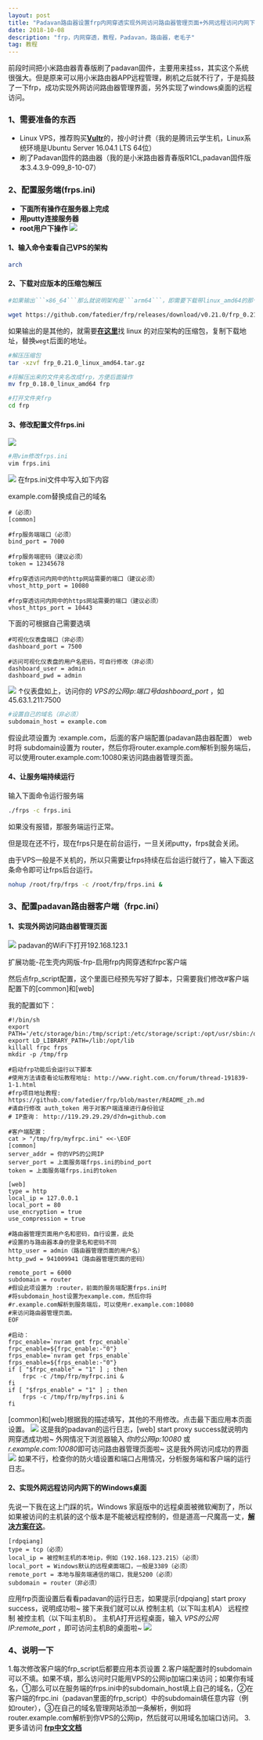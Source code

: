 ```yaml
---
layout: post
title: "Padavan路由器设置frp内网穿透实现外网访问路由器管理页面+外网远程访问内网下的Windows桌面"
date: 2018-10-08 
description: "frp，内网穿透，教程，Padavan，路由器，老毛子"
tag: 教程
---
```

前段时间把小米路由器青春版刷了padavan固件，主要用来挂ss，其实这个系统很强大。但是原来可以用小米路由器APP远程管理，刷机之后就不行了，于是捣鼓了一下frp，成功实现外网访问路由器管理界面，另外实现了windows桌面的远程访问。
### 1、需要准备的东西
- Linux VPS，推荐购买[**Vultr**](https://www.vultr.com/?ref=7435080)的，按小时计费（我的是腾讯云学生机，Linux系统环境是Ubuntu Server 16.04.1 LTS 64位）
- 刷了Padavan固件的路由器（我的是小米路由器青春版R1CL,padavan固件版本3.4.3.9-099_8-10-07）

### 2、配置服务端(frps.ini)
- **下面所有操作在服务器上完成**
- **用putty连接服务器**
- **root用户下操作**
![](/images/posts/2018-10-08-frp&padavan_tutorial/1.png)

#### **1、输入命令查看自己VPS的架构**

```sh
arch
```

#### **2、下载对应版本的压缩包解压**

```sh
#如果输出```×86_64```那么就说明架构是```arm64```，即需要下载带linux_amd64的那个压缩包,目前最新的版本是v0.21.0

wget https://github.com/fatedier/frp/releases/download/v0.21.0/frp_0.21.0_linux_amd64.tar.gz
```

如果输出的是其他的，就需要[**在这里**](https://github.com/fatedier/frp/releases)找 linux 的对应架构的压缩包，复制下载地址，替换```wegt```后面的地址。

```sh
#解压压缩包
tar -xzvf frp_0.21.0_linux_amd64.tar.gz

#将解压出来的文件夹名改成frp，方便后面操作
mv frp_0.18.0_linux_amd64 frp

#打开文件夹frp
cd frp
```

#### **3、修改配置文件frps.ini**
![](/images/posts/2018-10-08-frp&padavan_tutorial/2.png)

```sh
#用vim修改frps.ini
vim frps.ini
```

![](/images/posts/2018-10-08-frp&padavan_tutorial/3.png)
在frps.ini文件中写入如下内容

example.com替换成自己的域名

```vim
#（必须）
[common]

#frp服务端端口（必须）
bind_port = 7000

#frp服务端密码（建议必须）
token = 12345678

#frp穿透访问内网中的http网站需要的端口（建议必须）
vhost_http_port = 10080

#frp穿透访问内网中的https网站需要的端口（建议必须）
vhost_https_port = 10443
```

下面的可根据自己需要选填

```vim
#可视化仪表盘端口（非必须）
dashboard_port = 7500

#访问可视化仪表盘的用户名密码，可自行修改（非必须）
dashboard_user = admin
dashboard_pwd = admin
```

![](/images/posts/2018-10-08-frp&padavan_tutorial/4.png)
↑仪表盘如上，访问你的 *VPS的公网ip*:*端口号dashboard_port* ，如45.63.1.211:7500

```sh
#设置自己的域名（非必须）
subdomain_host = example.com
```

假设此项设置为 :example.com，后面的客户端配置(padavan路由器配置） web时将 subdomain设置为 router，然后你将router.example.com解析到服务端后，可以使用router.example.com:10080来访问路由器管理页面。
#### **4、让服务端持续运行**
输入下面命令运行服务端

```sh
./frps -c frps.ini
```

如果没有报错，那服务端运行正常。

但是现在还不行，现在frps只是在前台运行，一旦关闭putty，frps就会关闭。

由于VPS一般是不关机的，所以只需要让frps持续在后台运行就行了，输入下面这条命令即可让frps后台运行。

```sh
nohup /root/frp/frps -c /root/frp/frps.ini &
```

### 3、配置padavan路由器客户端（frpc.ini）
#### **1、实现外网访问路由器管理页面**
![](/images/posts/2018-10-08-frp&padavan_tutorial/5.png)
padavan的WiFi下打开192.168.123.1

扩展功能-花生壳内网版-frp-启用frp内网穿透和frpc客户端

然后点frp_script配置，这个里面已经预先写好了脚本，只需要我们修改#客户端配置下的[common]和[web]

我的配置如下：

```
#!/bin/sh
export PATH='/etc/storage/bin:/tmp/script:/etc/storage/script:/opt/usr/sbin:/opt/usr/bin:/opt/sbin:/opt/bin:/usr/local/sbin:/usr/sbin:/usr/bin:/sbin:/bin'
export LD_LIBRARY_PATH=/lib:/opt/lib
killall frpc frps
mkdir -p /tmp/frp

#启动frp功能后会运行以下脚本
#使用方法请查看论坛教程地址: http://www.right.com.cn/forum/thread-191839-1-1.html
#frp项目地址教程: https://github.com/fatedier/frp/blob/master/README_zh.md
#请自行修改 auth_token 用于对客户端连接进行身份验证
# IP查询： http://119.29.29.29/d?dn=github.com

#客户端配置：
cat > "/tmp/frp/myfrpc.ini" <<-\EOF
[common]
server_addr = 你的VPS的公网IP
server_port = 上面服务端frps.ini的bind_port
token = 上面服务端frps.ini的token

[web]
type = http
local_ip = 127.0.0.1
local_port = 80
use_encryption = true
use_compression = true

#路由器管理页面用户名和密码，自行设置，此处
#设置的与路由器本身的登录名和密码不同
http_user = admin（路由器管理页面的用户名）
http_pwd = 941009941（路由器管理页面的密码）

remote_port = 6000
subdomain = router
#假设此项设置为 :router，前面的服务端配置frps.ini时
#将subdomain_host设置为example.com，然后你将
#r.example.com解析到服务端后，可以使用r.example.com:10080
#来访问路由器管理页面。
EOF

#启动：
frpc_enable=`nvram get frpc_enable`
frpc_enable=${frpc_enable:-"0"}
frps_enable=`nvram get frps_enable`
frps_enable=${frps_enable:-"0"}
if [ "$frpc_enable" = "1" ] ; then
    frpc -c /tmp/frp/myfrpc.ini &
fi
if [ "$frps_enable" = "1" ] ; then
    frps -c /tmp/frp/myfrps.ini &
fi
```

[common]和[web]根据我的描述填写，其他的不用修改。点击最下面应用本页面设置。
![](/images/posts/2018-10-08-frp&padavan_tutorial/7.png)
这是我的padavan的运行日志，[web] start proxy success就说明内网穿透成功啦~
外网情况下浏览器输入 *你的公网ip:10080* 或 *r.example.com:10080*即可访问路由器管理页面啦~
这是我外网访问成功的界面
![](/images/posts/2018-10-08-frp&padavan_tutorial/6.png)
如果不行，检查你的防火墙设置和端口占用情况，分析服务端和客户端的运行日志。
#### **2、实现外网远程访问内网下的Windows桌面**
先说一下我在这上门踩的坑，Windows 家庭版中的远程桌面被微软阉割了，所以如果被访问的主机装的这个版本是不能被远程控制的，但是道高一尺魔高一丈，[**解决方案在这**](https://www.jianshu.com/p/bf3001099cc4)。

```
[rdpqiang]
type = tcp（必须）
local_ip = 被控制主机的本地ip，例如（192.168.123.215）（必须）
local_port = Windows默认的远程桌面端口，一般是3389（必须）
remote_port = 本地与服务端通信的端口，我是5200（必须）
subdomain = router（非必须）
```

应用frp页面设置后看看padavan的运行日志，如果提示[rdpqiang] start proxy success，说明成功啦~
接下来我们就可以从 控制主机（以下叫主机A） 远程控制 被控主机（以下叫主机B）。
主机A打开远程桌面，输入 *VPS的公网IP:remote_port* ，即可访问主机B的桌面啦~
![](/images/posts/2018-10-08-frp&padavan_tutorial/8.png)
### 4、说明一下
1.每次修改客户端的frp_script后都要应用本页设置
2.客户端配置时的subdomain可以不填。如果不填，那么访问时只能用VPS的公网ip加端口来访问；如果你有域名，①那么可以在服务端的frps.ini中的subdomain_host填上自己的域名，②在客户端的frpc.ini（padavan里面的frp_script）中的subdomain填任意内容（例如router），③在自己的域名管理网站添加一条解析，例如将router.example.com解析到你VPS的公网ip，然后就可以用域名加端口访问。
3.更多请访问 [**frp中文文档**](https://github.com/fatedier/frp/blob/master/README_zh.md)



